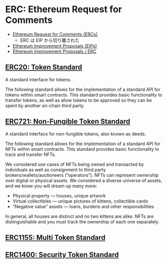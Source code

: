 # ERC: Ethereum Request for Comments

- [Ethereum Request for Comments (ERCs)](https://github.com/ethereum/ERCs)
  - ERC は EIP から切り離された
- [Ethereum Improvement Proposals (EIPs)](https://github.com/ethereum/eips)
- [Ethereum Improvement Proposals / ERC](https://eips.ethereum.org/erc)

## [ERC20: Token Standard](https://eips.ethereum.org/EIPS/eip-20)

A standard interface for tokens.

The following standard allows for the implementation of a standard API for tokens within smart contracts. This standard provides basic functionality to transfer tokens, as well as allow tokens to be approved so they can be spent by another on-chain third party.

## [ERC721: Non-Fungible Token Standard](https://eips.ethereum.org/EIPS/eip-721)

A standard interface for non-fungible tokens, also known as deeds.

The following standard allows for the implementation of a standard API for NFTs within smart contracts. This standard provides basic functionality to track and transfer NFTs.

We considered use cases of NFTs being owned and transacted by individuals as well as consignment to third party brokers/wallets/auctioneers (“operators”). NFTs can represent ownership over digital or physical assets. We considered a diverse universe of assets, and we know you will dream up many more:

- Physical property — houses, unique artwork
- Virtual collectibles — unique pictures of kittens, collectible cards
- “Negative value” assets — loans, burdens and other responsibilities

In general, all houses are distinct and no two kittens are alike. NFTs are distinguishable and you must track the ownership of each one separately.

## [ERC1155: Multi Token Standard](https://eips.ethereum.org/EIPS/eip-1155)

## [ERC1400: Security Token Standard](https://thesecuritytokenstandard.org/)
